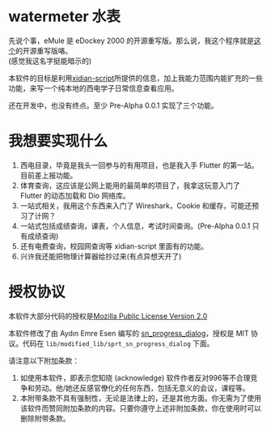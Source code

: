 # watermeter 水表

先说个事，eMule 是 eDockey 2000 的开源重写版。那么说，我这个程序就是[这个](https://myxdu.moefactory.com/)的开源重写版咯。  
(感觉我这名字挺能暗示的)  

本软件的目标是利用[xidian-script](https://github.com/xdlinux/xidian-scripts)所提供的信息，加上我能力范围内能扩充的一些功能，来写一个纯本地的西电学子日常信息查看应用。

还在开发中，也没有终点。至少 Pre-Alpha 0.0.1 实现了三个功能。

# 我想要实现什么

1. 西电目录，毕竟是我头一回参与的有用项目，也是我入手 Flutter 的第一站。目前差上报功能。
2. 体育查询，这应该是公网上能用的最简单的项目了，我拿这玩意入门了 Flutter 的动态加载和 Dio 网络库。
3. 一站式相关，我用这个东西来入门了 Wireshark，Cookie 和缓存，可能还预习了计网？
4. 一站式包括成绩查询，课表，个人信息，考试时间查询。(Pre-Alpha 0.0.1 只有成绩查询)
5. 还有电费查询，校园网查询等 xidian-script 里面有的功能。
6. 兴许我还能把物理计算器给抄过来(有点异想天开了)

# 授权协议

本软件大部分代码的授权是[Mozilla Public License Version 2.0](http://mozilla.org/MPL/2.0/)

本软件修改了由 Aydın Emre Esen 编写的 [sn_progress_dialog](https://github.com/emreesen27/Flutter-Progress-Dialog)，授权是 MIT 协议。代码在 `lib/modified_lib/sprt_sn_progress_dialog` 下面。

请注意以下附加条款：
1. 如使用本软件，即表示您知晓 (acknowledge) 软件作者反对996等不合理竞争和劳动。他/她还反感官僚化的任何东西，包括无意义的会议，课程等。
2. 本附带条款不具有强制性，无论是法律上的，还是其他方面。你无需为了使用该软件而赞同附加条款的内容。只要你遵守上述非附加条款，你在使用时可以删除附带条款。